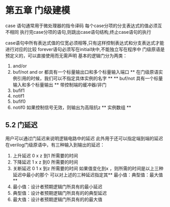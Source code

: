 # 第五章 门级建模
case 语句通常用于微处理器的指令译码 
每个case分项的分支表达式的值必须互不相同
执行完case分项的语句,则跳出case语句结构,终止case语句的执行

case语句中所有表达式值的位宽必须相等,只有这样控制表达式和分支表达式才能进行对应的比较
forever语句必须写在initial块中,不能独立写在程序中
门级原语是预定义的，可以直接使用而无需声明
基本的逻辑门分为两类：
1. and/or
2. buf/not 
and or 都具有一个标量输出口和多个标量输入端口
** 在门级原语实例引用的时候，我们可以不指定具体实例的名字 ** 
** buf/not 具有一个标量输入和多个标量输出 ** 
带控制端的缓冲器/非门
1. bufif1 
2. notif1 
3. bufif0 
4. notif0 
如果控制信号无效，则输出为高阻抗z
** 实例数组 **
## 5.2 门延迟
用户可以通过门延迟来说明逻辑电路中的延迟 此外用于还可以指定端到端的延迟
在verilog门级原语中，有三种输入到输出的延迟：
1. 上升延迟 0 x z 到1 所需要的时间
2. 下降延迟 1 x z 到0 所需要的时间
3. 关断延迟 0 1 x 到z 所需要的时间
如果值变化到x ，则所需的时间是以上三种延迟中最小的那个
可以对上述的三种延迟指定其** 最小值：典型值：最大值 **
1. 最小值：设计者预期逻辑门所具有的最小延迟
2. 典型值：设计者预期逻辑门所具有的的典型延迟
3. 最大值：设计者预期逻辑门所具有的的最大值
